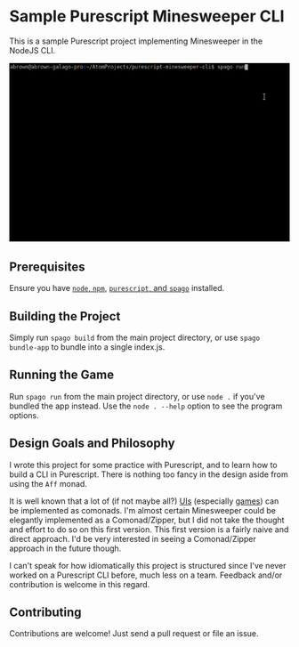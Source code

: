 
# Sample Purescript Minesweeper CLI

This is a sample Purescript project implementing Minesweeper in the NodeJS CLI.

![](demo.gif)

## Prerequisites

Ensure you have [`node`, `npm`](https://github.com/nvm-sh/nvm/blob/master/README.md), [`purescript`, and `spago`](https://github.com/purescript/documentation/blob/master/guides/Getting-Started.md) installed.

## Building the Project

Simply run `spago build` from the main project directory, or use `spago bundle-app` to bundle into a single index.js.

## Running the Game

Run `spago run` from the main project directory, or use `node .` if you've bundled the app instead. Use the `node . --help` option to see the program options.

## Design Goals and Philosophy

I wrote this project for some practice with Purescript, and to learn how to build a CLI in Purescript. There is nothing too fancy in the design aside from using the `Aff` monad.

It is well known that a lot of (if not maybe all?) [UIs](https://www.youtube.com/watch?v=EoJ9xnzG76M) (especially [games](https://javran.github.io/posts/2014-08-22-comonad-zipper-and-conways-game-of-life.html)) can be implemented as comonads. I'm almost certain Minesweeper could be elegantly implemented as a Comonad/Zipper, but I did not take the thought and effort to do so on this first version. This first version is a fairly naive and direct approach. I'd be very interested in seeing a Comonad/Zipper approach in the future though.

I can't speak for how idiomatically this project is structured since I've never worked on a Purescript CLI before, much less on a team. Feedback and/or contribution is welcome in this regard.

## Contributing

Contributions are welcome! Just send a pull request or file an issue.
